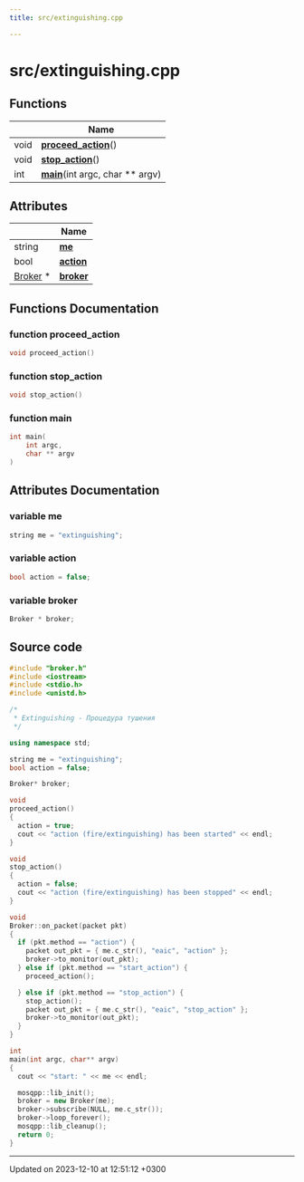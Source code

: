 ```yaml
---
title: src/extinguishing.cpp

---
```


# src/extinguishing.cpp



## Functions

|                | Name           |
| -------------- | -------------- |
| void | **[proceed_action](Files/extinguishing_8cpp.md#function-proceed-action)**() |
| void | **[stop_action](Files/extinguishing_8cpp.md#function-stop-action)**() |
| int | **[main](Files/extinguishing_8cpp.md#function-main)**(int argc, char ** argv) |

## Attributes

|                | Name           |
| -------------- | -------------- |
| string | **[me](Files/extinguishing_8cpp.md#variable-me)**  |
| bool | **[action](Files/extinguishing_8cpp.md#variable-action)**  |
| [Broker](Classes/classBroker.md) * | **[broker](Files/extinguishing_8cpp.md#variable-broker)**  |


## Functions Documentation

### function proceed_action

```cpp
void proceed_action()
```


### function stop_action

```cpp
void stop_action()
```


### function main

```cpp
int main(
    int argc,
    char ** argv
)
```



## Attributes Documentation

### variable me

```cpp
string me = "extinguishing";
```


### variable action

```cpp
bool action = false;
```


### variable broker

```cpp
Broker * broker;
```



## Source code

```cpp
#include "broker.h"
#include <iostream>
#include <stdio.h>
#include <unistd.h>

/*
 * Extinguishing - Процедура тушения
 */

using namespace std;

string me = "extinguishing";
bool action = false;

Broker* broker;

void
proceed_action()
{
  action = true;
  cout << "action (fire/extinguishing) has been started" << endl;
}

void
stop_action()
{
  action = false;
  cout << "action (fire/extinguishing) has been stopped" << endl;
}

void
Broker::on_packet(packet pkt)
{
  if (pkt.method == "action") {
    packet out_pkt = { me.c_str(), "eaic", "action" };
    broker->to_monitor(out_pkt);
  } else if (pkt.method == "start_action") {
    proceed_action();

  } else if (pkt.method == "stop_action") {
    stop_action();
    packet out_pkt = { me.c_str(), "eaic", "stop_action" };
    broker->to_monitor(out_pkt);
  }
}

int
main(int argc, char** argv)
{
  cout << "start: " << me << endl;

  mosqpp::lib_init();
  broker = new Broker(me);
  broker->subscribe(NULL, me.c_str());
  broker->loop_forever();
  mosqpp::lib_cleanup();
  return 0;
}
```


-------------------------------

Updated on 2023-12-10 at 12:51:12 +0300
